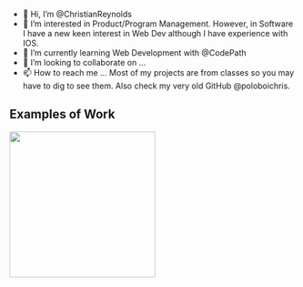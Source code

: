 - 👋 Hi, I’m @ChristianReynolds
- 👀 I’m interested in Product/Program Management. However, in Software I have a new keen interest in Web Dev although I have experience with IOS.
- 🌱 I’m currently learning Web Development with @CodePath
- 💞️ I’m looking to collaborate on ...
- 📫 How to reach me ...
Most of my projects are from classes so you may have to dig to see them. Also check my very old GitHub @poloboichris.
<!---
ChristianReynolds/ChristianReynolds is a ✨ special ✨ repository because its `README.md` (this file) appears on your GitHub profile.
You can click the Preview link to take a look at your changes.
--->
## Examples of Work
<img src="https://github.com/ChristianReynolds/ChristianReynolds/blob/main/ScreenRecording2021-09-12at11.29.49PM-ezgif.com-optimize.gif" width = "256" />

